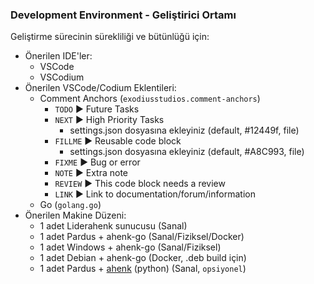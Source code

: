 ### Development Environment - Geliştirici Ortamı

Geliştirme sürecinin sürekliliği ve bütünlüğü için:
- Önerilen IDE'ler:
  - VSCode
  - VSCodium
- Önerilen VSCode/Codium Eklentileri:
  - Comment Anchors (`exodiusstudios.comment-anchors`)
    - `TODO` ▶ Future Tasks
    - `NEXT` ▶ High Priority Tasks
      - settings.json dosyasına ekleyiniz (default, #12449f, file)
    - `FILLME` ▶ Reusable code block
      - settings.json dosyasına ekleyiniz (default, #A8C993, file)
    - `FIXME` ▶ Bug or error
    - `NOTE` ▶ Extra note
    - `REVIEW` ▶ This code block needs a review
    - `LINK` ▶ Link to documentation/forum/information
  - Go (`golang.go`)
- Önerilen Makine Düzeni:
  - 1 adet Liderahenk sunucusu (Sanal)
  - 1 adet Pardus + ahenk-go (Sanal/Fiziksel/Docker)
  - 1 adet Windows + ahenk-go (Sanal/Fiziksel)
  - 1 adet Debian + ahenk-go (Docker, .deb build için)
  - 1 adet Pardus + [ahenk](https://github.com/pardus-liderahenk/ahenk) (python) (Sanal, `opsiyonel`)